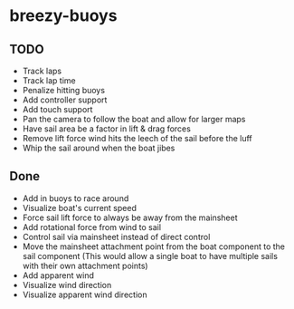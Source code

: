 # breezy-buoys


## TODO

* Track laps
* Track lap time
* Penalize hitting buoys
* Add controller support
* Add touch support
* Pan the camera to follow the boat and allow for larger maps
* Have sail area be a factor in lift & drag forces
* Remove lift force wind hits the leech of the sail before the luff
* Whip the sail around when the boat jibes

## Done

* Add in buoys to race around
* Visualize boat's current speed
* Force sail lift force to always be away from the mainsheet
* Add rotational force from wind to sail
* Control sail via mainsheet instead of direct control
* Move the mainsheet attachment point from the boat component to the sail component
  (This would allow a single boat to have multiple sails with their own attachment points)
* Add apparent wind
* Visualize wind direction
* Visualize apparent wind direction
